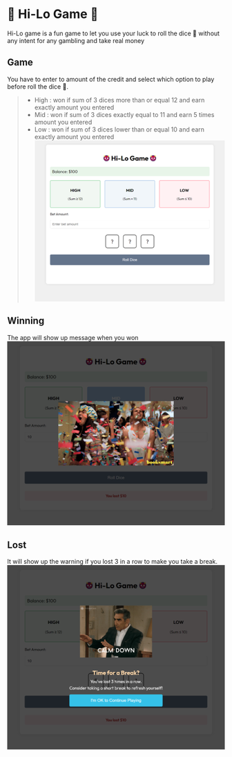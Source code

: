 # 👹 Hi-Lo Game 👹

Hi-Lo game is a fun game to let you use your luck to roll the dice 🎲 without any intent for any gambling and take real money

## Game

You have to enter to amount of the credit and select which option to play before roll the dice 🎲.
>
> - High : won if sum of 3 dices more than or equal 12 and earn exactly amount you entered
> - Mid : won if sum of 3 dices exactly equal to 11 and earn 5 times amount you entered
> - Low : won if sum of 3 dices lower than or equal 10 and earn exactly amount you entered
![alt text](./images/game-design.png)

## Winning

The app will show up message when you won
![alt text](./images/winning.png)

## Lost

It will show up the warning if you lost 3 in a row to make you take a break.
![alt text](./images/take-a-break.png)
